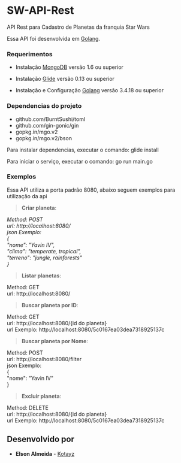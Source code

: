 # SW-API-Rest

API Rest para Cadastro de Planetas da franquia Star Wars

Essa API foi desenvolvida em [Golang](https://golang.org/).

### Requerimentos
* Instalação [MongoDB](https://www.digitalocean.com/community/tutorials/como-instalar-o-mongodb-no-ubuntu-16-04-pt) versão 1.6 ou superior

* Instalação [Glide](https://github.com/Masterminds/glide) versão 0.13 ou superior

* Instalação e Configuração [Golang](https://www.digitalocean.com/community/tutorials/how-to-install-go-1-6-on-ubuntu-16-04) versão 3.4.18 ou superior

### Dependencias do projeto
 * github.com/BurntSushi/toml
 * github.com/gin-gonic/gin
 * gopkg.in/mgo.v2
 * gopkg.in/mgo.v2/bson

Para instalar dependencias, executar o comando: glide install

Para iniciar o serviço, executar o comando: go run main.go

### Exemplos

Essa API utiliza a porta padrão 8080, abaixo seguem exemplos para utilização da api

> **Criar planeta**:

*Method: POST*  
*url: http://localhost:8080/*  
*json Exemplo:*  
*{*  
    *"nome": "Yavin IV",*  
    *"clima": "temperate, tropical",*  
    *"terreno": "jungle, rainforests"*  
*}*

> **Listar planetas**:

Method: GET  
url: http://localhost:8080/

> **Buscar planeta por ID**:

Method: GET  
url: http://localhost:8080/{id do planeta}  
url Exemplo: http://localhost:8080/5c0167ea03dea7318925137c

> **Buscar planeta por Nome**:

Method: POST  
url: http://localhost:8080/filter  
json Exemplo:  
{  
  "nome": "Yavin IV"  
}

> **Excluir planeta**:

Method: DELETE  
url: http://localhost:8080/{id do planeta}  
url Exemplo: http://localhost:8080/5c0167ea03dea7318925137c  

## Desenvolvido por

* **Elson Almeida** - [Kotayz](https://github.com/kotayz)
